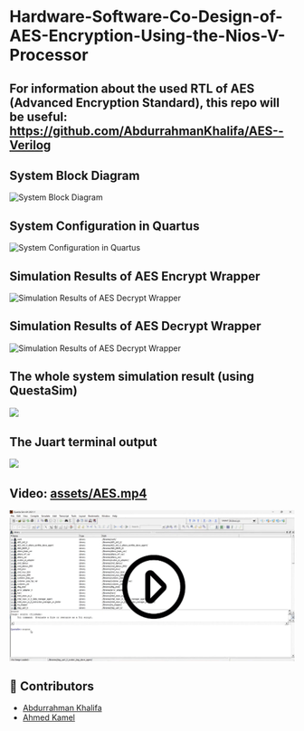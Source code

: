 # Hardware-Software-Co-Design-of-AES-Encryption-Using-the-Nios-V-Processor
## For information about the used RTL of AES (Advanced Encryption Standard), this repo will be useful: https://github.com/AbdurrahmanKhalifa/AES--Verilog

## System Block Diagram
![System Block Diagram](assets/System%20Block%20Diagram.png)

## System Configuration in Quartus
![System Configuration in Quartus](assets/System%20Configuration%20in%20Quartus.png)

## Simulation Results of AES Encrypt Wrapper
![Simulation Results of AES Decrypt Wrapper](assets/Simulation%20Results%20of%20AES%20Encrypt%20Wrapper.png)

## Simulation Results of AES Decrypt Wrapper
![Simulation Results of AES Decrypt Wrapper](assets/Simulation%20Results%20of%20AES%20Decrypt%20Wrapper.png)

## The whole system simulation result (using QuestaSim)
![](assets/Simulation%20Result%20of%20the%20whole%20system.png)

## The Juart terminal output
![](assets/Juart%20terminal%20output.png)

## Video: [assets/AES.mp4](assets/AES.mp4)
[![Hardware/Software%20Co-Design%20AES](assets/video_thumbnail.png)](https://drive.google.com/file/d/13IswqQ-vX5i_grIf1gSUB4xH9-h8GHOQ/view?usp=drive_link)

## 👥 Contributors

- [Abdurrahman Khalifa](https://github.com/AbdurrahmanKhalifa)
- [Ahmed Kamel](https://github.com/ahmd-kamel)
